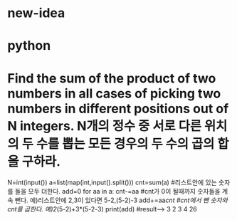 # new-idea
# python
# Find the sum of the product of two numbers in all cases of picking two numbers in different positions out of N integers. N개의 정수 중 서로 다른 위치의 두 수를 뽑는 모든 경우의 두 수의 곱의 합을 구하라. 
N=int(input())
a=list(map(int,input().split()))
cnt=sum(a) #리스트안에 있는 숫자를 들을 모두 더한다.
add=0
for aa in a:
    cnt-=aa #cnt가 0이 될때까지 숫자들을 계속 뺀다. 예)리스트안에 2,3이 있다면 5-2,(5-2)-3
    add+=aa*cnt #cnt에서 뺀 숫자와 cnt를 곱한다. 예)2*(5-2)+3*(5-2-3)
print(add)
#result--> 3  2 3 4  26
